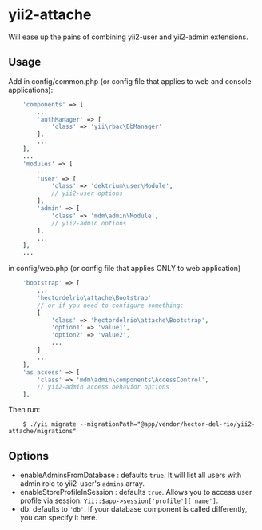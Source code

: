 # yii2-attache
Will ease up the pains of combining yii2-user and yii2-admin extensions.

Usage
-----

Add in config/common.php (or config file that applies to web and console applications):

```php
    'components' => [
        ...
        'authManager' => [
            'class' => 'yii\rbac\DbManager'
        ],
        ...
    ],
    ...
    'modules' => [
        ...
        'user' => [
            'class' => 'dektrium\user\Module',
            // yii2-user options
        ],
        'admin' => [
            'class' => 'mdm\admin\Module',
            // yii2-admin options
        ],
        ...
    ],
    ...
```

in config/web.php (or config file that applies ONLY to web application)

```php
    'bootstrap' => [
        ...
        'hectordelrio\attache\Bootstrap'
        // or if you need to configure something:
        [
            'class' => 'hectordelrio\attache\Bootstrap',
            'option1' => 'value1',
            'option2' => 'value2',
            ...
        ]
        ...
    ],
    'as access' => [
        'class' => 'mdm\admin\components\AccessControl',
        // yii2-admin access behavior options
    ],
```

Then run:

```shell
    $ ./yii migrate --migrationPath="@app/vendor/hector-del-rio/yii2-attache/migrations"
```

Options
-------

 * enableAdminsFromDatabase : defaults ```true```. It will list all users with admin role to yii2-user's ```admins``` array.
 * enableStoreProfileInSession : defaults ```true```. Allows you to access user profile via session: ```Yii::$app->session['profile']['name']```.
 * db: defaults to ```'db'```. If your database component is called differently, you can specify it here.
